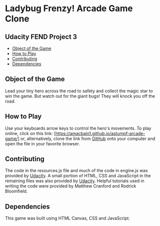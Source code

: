 # Ladybug Frenzy! Arcade Game Clone
## Udacity FEND Project 3

* [Object of the Game](#objectoftheGame)
* [How to Play](#howtoplay)
* [Contributing](#contributing)
* [Dependencies](#dependencies)


## Object of the Game

Lead your tiny hero across the road to safety and
collect the magic star to win the game. But watch out
for the giant bugs! They will knock you off the road.

## How to Play

Use your keyboards arrow keys to control the hero's
movements.
To play online, click on this link:
[https://amacbain1.github.io/astumpf-arcade-game/]
or, alternatively,
clone the link from [GitHub](https://github.com/amacbain1/astumpf-arcade-game)
onto your computer and open the file in your favorite browser.

## Contributing

The code in the resources.js file and much of the code in engine.js
was provided by [Udacity](https://www.udacity.com/).
A small portion of HTML, CSS and JavaScript in the remaining files
was also provided by [Udacity](https://www.udacity.com/).
Helpful tutorials used in writing the code were provided by
Matthew Cranford and Rodrick Bloomfield.

## Dependencies

This game was built using HTML Canvas, CSS and JavaScript.
